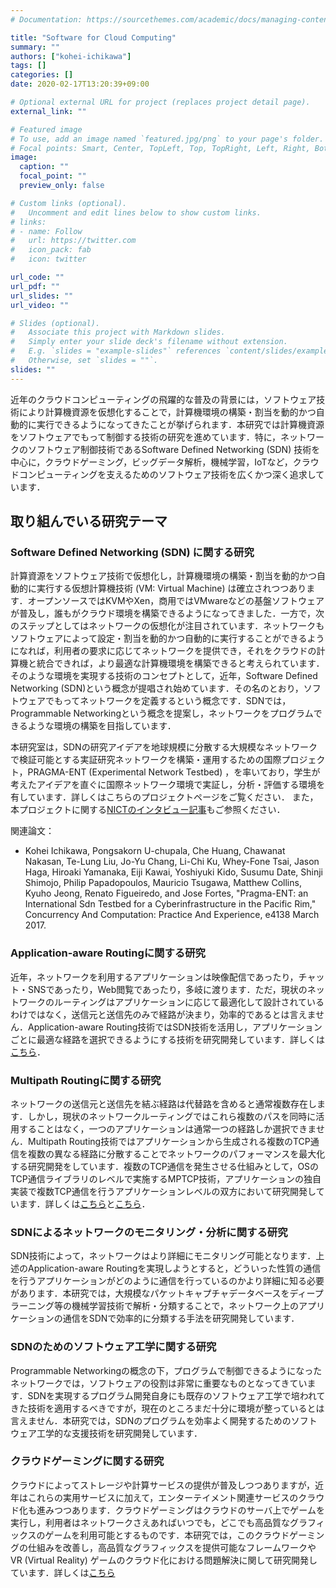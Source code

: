 ```yaml
---
# Documentation: https://sourcethemes.com/academic/docs/managing-content/

title: "Software for Cloud Computing"
summary: ""
authors: ["kohei-ichikawa"]
tags: []
categories: []
date: 2020-02-17T13:20:39+09:00

# Optional external URL for project (replaces project detail page).
external_link: ""

# Featured image
# To use, add an image named `featured.jpg/png` to your page's folder.
# Focal points: Smart, Center, TopLeft, Top, TopRight, Left, Right, BottomLeft, Bottom, BottomRight.
image:
  caption: ""
  focal_point: ""
  preview_only: false

# Custom links (optional).
#   Uncomment and edit lines below to show custom links.
# links:
# - name: Follow
#   url: https://twitter.com
#   icon_pack: fab
#   icon: twitter

url_code: ""
url_pdf: ""
url_slides: ""
url_video: ""

# Slides (optional).
#   Associate this project with Markdown slides.
#   Simply enter your slide deck's filename without extension.
#   E.g. `slides = "example-slides"` references `content/slides/example-slides.md`.
#   Otherwise, set `slides = ""`.
slides: ""
---
```


近年のクラウドコンピューティングの飛躍的な普及の背景には，ソフトウェア技術により計算機資源を仮想化することで，計算機環境の構築・割当を動的かつ自動的に実行できるようになってきたことが挙げられます．本研究では計算機資源をソフトウェアでもって制御する技術の研究を進めています．特に，ネットワークのソフトウェア制御技術であるSoftware Defined Networking (SDN) 技術を中心に，クラウドゲーミング，ビッグデータ解析，機械学習，IoTなど，クラウドコンピューティングを支えるためのソフトウェア技術を広くかつ深く追求しています．

## 取り組んでいる研究テーマ

### Software Defined Networking (SDN) に関する研究
計算資源をソフトウェア技術で仮想化し，計算機環境の構築・割当を動的かつ自動的に実行する仮想計算機技術 (VM: Virtual Machine) は確立されつつあります．オープンソースではKVMやXen，商用ではVMwareなどの基盤ソフトウェアが普及し，誰もがクラウド環境を構築できるようになってきました．一方で，次のステップとしてはネットワークの仮想化が注目されています．ネットワークもソフトウェアによって設定・割当を動的かつ自動的に実行することができるようになれば，利用者の要求に応じてネットワークを提供でき，それをクラウドの計算機と統合できれば，より最適な計算機環境を構築できると考えられています．そのような環境を実現する技術のコンセプトとして，近年，Software Defined Networking (SDN)という概念が提唱され始めています．その名のとおり，ソフトウェアでもってネットワークを定義するという概念です．SDNでは，Programmable Networkingという概念を提案し，ネットワークをプログラムできるような環境の構築を目指しています．

本研究室は，SDNの研究アイデアを地球規模に分散する大規模なネットワークで検証可能とする実証研究ネットワークを構築・運用するための国際プロジェクト，PRAGMA-ENT (Experimental Network Testbed) ，を率いており，学生が考えたアイデアを直ぐに国際ネットワーク環境で実証し，分析・評価する環境を有しています．詳しくはこちらのプロジェクトページをご覧ください．
また，本プロジェクトに関する[NICTのインタビュー記事](https://testbed.nict.go.jp/interview/005_1.html)もご参照ください．

関連論文：
- Kohei Ichikawa, Pongsakorn U-chupala, Che Huang, Chawanat Nakasan, Te-Lung Liu, Jo-Yu Chang, Li-Chi Ku, Whey-Fone Tsai, Jason Haga, Hiroaki Yamanaka, Eiji Kawai, Yoshiyuki Kido, Susumu Date, Shinji Shimojo, Philip Papadopoulos, Mauricio Tsugawa, Matthew Collins, Kyuho Jeong, Renato Figueiredo, and Jose Fortes, "Pragma-ENT: an International Sdn Testbed for a Cyberinfrastructure in the Pacific Rim," Concurrency And Computation: Practice And Experience, e4138 March 2017.

### Application-aware Routingに関する研究
近年，ネットワークを利用するアプリケーションは映像配信であったり，チャット・SNSであったり，Web閲覧であったり，多岐に渡ります．ただ，現状のネットワークのルーティングはアプリケーションに応じて最適化して設計されているわけではなく，送信元と送信先のみで経路が決まり，効率的であるとは言えません．Application-aware Routing技術ではSDN技術を活用し，アプリケーションごとに最適な経路を選択できるようにする技術を研究開発しています．詳しくは[こちら](/project/overseer)．

### Multipath Routingに関する研究
ネットワークの送信元と送信先を結ぶ経路は代替路を含めると通常複数存在します．しかし，現状のネットワークルーティングではこれら複数のパスを同時に活用することはなく，一つのアプリケーションは通常一つの経路しか選択できません．Multipath Routing技術ではアプリケーションから生成される複数のTCP通信を複数の異なる経路に分散することでネットワークのパフォーマンスを最大化する研究開発をしています．複数のTCP通信を発生させる仕組みとして，OSのTCP通信ライブラリのレベルで実施するMPTCP技術，アプリケーションの独自実装で複数TCP通信を行うアプリケーションレベルの双方において研究開発しています．詳しくは[こちら](/project/openflow-gridftp)と[こちら](/project/openflow-mptcp)．

### SDNによるネットワークのモニタリング・分析に関する研究
SDN技術によって，ネットワークはより詳細にモニタリング可能となります．上述のApplication-aware Routingを実現しようとすると，どういった性質の通信を行うアプリケーションがどのように通信を行っているのかより詳細に知る必要があります．本研究では，大規模なパケットキャプチャデータベースをディープラーニング等の機械学習技術で解析・分類することで，ネットワーク上のアプリケーションの通信をSDNで効率的に分類する手法を研究開発しています．

### SDNのためのソフトウェア工学に関する研究
Programmable Networkingの概念の下，プログラムで制御できるようになったネットワークでは，ソフトウェアの役割は非常に重要なものとなってきています．SDNを実現するプログラム開発自身にも既存のソフトウェア工学で培われてきた技術を適用するべきですが，現在のところまだ十分に環境が整っているとは言えません．本研究では，SDNのプログラムを効率よく開発するためのソフトウェア工学的な支援技術を研究開発しています．

### クラウドゲーミングに関する研究
クラウドによってストレージや計算サービスの提供が普及しつつありますが，近年はこれらの実用サービスに加えて，エンターテイメント関連サービスのクラウド化も進みつつあります．クラウドゲーミングはクラウドのサーバ上でゲームを実行し，利用者はネットワークさえあればいつでも，どこでも高品質なグラフィックスのゲームを利用可能とするものです．本研究では，このクラウドゲーミングの仕組みを改善し，高品質なグラフィックスを提供可能なフレームワークやVR (Virtual Reality) ゲームのクラウド化における問題解決に関して研究開発しています．詳しくは[こちら](/project/cloud-gaming/)
